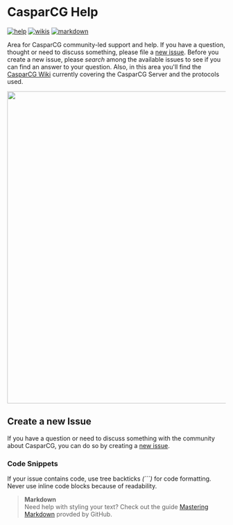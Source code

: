 # CasparCG Help

[![help](https://img.shields.io/badge/help-create%20new%20issue-brightgreen.svg?style=flat-square)](https://github.com/CasparCG/help/issues)
[![wikis](https://img.shields.io/badge/wiki-read%20here-green.svg?style=flat-square)](https://github.com/CasparCG/help/wiki)
[![markdown](https://img.shields.io/badge/guide-mastering%20markdown-blue.svg?style=flat-square)](https://guides.github.com/features/mastering-markdown/)


Area for CasparCG community-led support and help. If you have a question, thought or need to discuss something, please file a [new issue][1]. Before you create a new issue, please *search* among the available issues to see if you can find an answer to your question. Also, in this area you'll find the [CasparCG Wiki][2] currently covering the CasparCG Server and the protocols used.

<p align="center"><img src="https://raw.githubusercontent.com/wiki/CasparCG/help/Images/logotype-readme.png" width="720"></p> 


## Create a new Issue
If you have a question or need to discuss something with the community about CasparCG, you can do so by creating a [new issue][1].

### Code Snippets
If your issue contains code, use tree backticks *(```)* for code formatting. Never use inline code blocks because of readability.

> **Markdown**  
> Need help with styling your text? Check out the guide [Mastering Markdown][3] provded by GitHub.


[1]: https://github.com/CasparCG/help/issues/
[2]: https://github.com/CasparCG/help/wiki/
[3]: https://guides.github.com/features/mastering-markdown/